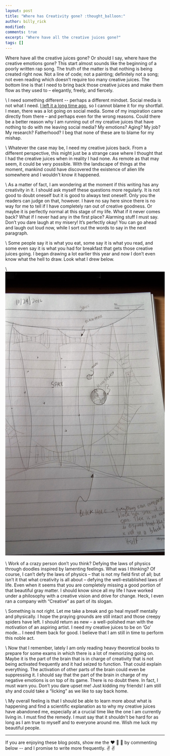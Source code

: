 ```yaml
---
layout: post
title: "Where has Creativity gone? :thought_balloon:"
author: billy_rick
modified: 
comments: true
excerpt: "Where have all the creative juices gone?"
tags: []
---
```


Where have all the creative juices gone? Or should I say, where have the creative emotions gone? This start almost sounds like the beginning of a poorly written rap song. The truth of the matter is that nothing is being created right now. Not a line of code; not a painting; definitely not a song; not even reading which doesn’t require too many creative juices. The bottom line is that I need to bring back those creative juices and make them flow as they used to – elegantly, freely, and fiercely.

\\
I need something different -- perhaps a different mindset. Social media is not what I need. [I left it a long time ago](http://elvissaravia.com/the-best-things-about-a-social-media-retreat/), so I cannot blame it for my shortfall. I mean, there was a lot going on social media. Some of my inspiration came directly from there – and perhaps even for the wrong reasons. Could there be a better reason why I am running out of my creative juices that have nothing to do with me leaving social media? My emotions? Aging? My job? My research? Fatherhood? I beg that none of these are to blame for my mishap. 

\\
Whatever the case may be, I need my creative juices back. From a different perspective, this might just be a strange case where I thought that I had the creative juices when in reality I had none. As remote as that may seem, it could be very possible. With the landscape of things at the moment, mankind could have discovered the existence of alien life somewhere and I wouldn't know it happened. 

\\
As a matter of fact, I am wondering at the moment if this writing has any creativity in it. I should ask myself these questions more regularly. It is not good to doubt oneself but it is good to always test oneself. Only you the readers can judge on that, however. I have no say here since there is no way for me to tell if I have completely ran out of creative goodness. Or maybe it is perfectly normal at this stage of my life. What if it never comes back? What if I never had any in the first place? Alarming stuff I must say. Don’t you dare laugh at my misery! It’s perfectly okay! You can go ahead and laugh out loud now, while I sort out the words to say in the next paragraph.

\\
Some people say it is what you eat, some say it is what you read, and some even say it is what you had for breakfast that gets those creative juices going. I began drawing a lot earlier this year and now I don’t even know what the hell to draw. Look what I drew below. 

\\
![alt text](https://github.com/omarsar/omarsar.github.io/blob/master/images/space.jpg?raw=true "Space")

\\
Work of a crazy person don’t you think? Defying the laws of physics through doodles inspired by lamenting feelings. What was I thinking? Of course, I can’t defy the laws of physics – that is not my field first of all; but isn’t it that what creativity is all about – defying the well-established laws of life. Even when it seems that you are completely missing a good portion of that beautiful gray matter. I should know since all my life I have worked under a philosophy with a creative vision and drive for change. Heck, I even ran a company with “Creative” as part of its slogan.

\\
Something is not right. Let me take a break and go heal myself mentally and physically. I hope the praying grounds are still intact and those creepy spiders have left. I should return as new – a well-polished man with the motivation of an aspiring artist. I need my creative juices to be on ‘Go’ mode… I need them back for good. I believe that I am still in time to perform this noble act. 

\\
Now that I remember, lately I am only reading heavy theoretical books to prepare for some exams in which there is a lot of memorizing going on. Maybe it is the part of the brain that is in charge of creativity that is not being activated frequently and it had seized to function. That could explain everything. The activation of other parts of the brain could even be suppressing it. I should say that the part of the brain in charge of my negative emotions is on top of its game. There is no doubt there. In fact, I must warn you. Don’t you dare upset me! Just kidding my friends! I am still shy and could take a “licking” as we like to say back home.

\\
My overall feeling is that I should be able to learn more about what is happening and find a scientific explanation as to why my creative juices have abandoned me, especially at a crucial time like the one I am currently living in. I must find the remedy. I must say that it shouldn't be hard for as long as I am true to myself and to everyone around me. Wish me luck my beautiful people.

---
If you are enjoying these blog posts, show me the :heart: :blue_heart: :green_heart: by commenting below -- and I promise to write more frequently. :v: :v:
